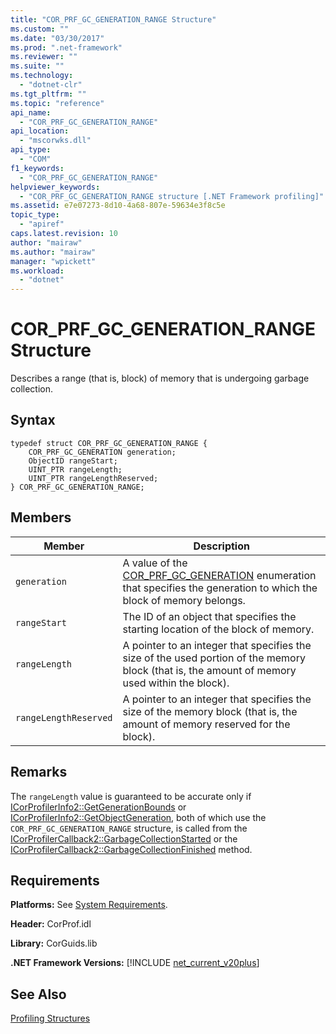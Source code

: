 ```yaml
---
title: "COR_PRF_GC_GENERATION_RANGE Structure"
ms.custom: ""
ms.date: "03/30/2017"
ms.prod: ".net-framework"
ms.reviewer: ""
ms.suite: ""
ms.technology: 
  - "dotnet-clr"
ms.tgt_pltfrm: ""
ms.topic: "reference"
api_name: 
  - "COR_PRF_GC_GENERATION_RANGE"
api_location: 
  - "mscorwks.dll"
api_type: 
  - "COM"
f1_keywords: 
  - "COR_PRF_GC_GENERATION_RANGE"
helpviewer_keywords: 
  - "COR_PRF_GC_GENERATION_RANGE structure [.NET Framework profiling]"
ms.assetid: e7e07273-8d10-4a68-807e-59634e3f8c5e
topic_type: 
  - "apiref"
caps.latest.revision: 10
author: "mairaw"
ms.author: "mairaw"
manager: "wpickett"
ms.workload: 
  - "dotnet"
---
```

# COR_PRF_GC_GENERATION_RANGE Structure
Describes a range (that is, block) of memory that is undergoing garbage collection.  
  
## Syntax  
  
```  
typedef struct COR_PRF_GC_GENERATION_RANGE {  
    COR_PRF_GC_GENERATION generation;  
    ObjectID rangeStart;  
    UINT_PTR rangeLength;  
    UINT_PTR rangeLengthReserved;  
} COR_PRF_GC_GENERATION_RANGE;  
```  
  
## Members  
  
|Member|Description|  
|------------|-----------------|  
|`generation`|A value of the [COR_PRF_GC_GENERATION](../../../../docs/framework/unmanaged-api/profiling/cor-prf-gc-generation-enumeration.md) enumeration that specifies the generation to which the block of memory belongs.|  
|`rangeStart`|The ID of an object that specifies the starting location of the block of memory.|  
|`rangeLength`|A pointer to an integer that specifies the size of the used portion of the memory block (that is, the amount of memory used within the block).|  
|`rangeLengthReserved`|A pointer to an integer that specifies the size of the memory block (that is, the amount of memory reserved for the block).|  
  
## Remarks  
 The `rangeLength` value is guaranteed to be accurate only if [ICorProfilerInfo2::GetGenerationBounds](../../../../docs/framework/unmanaged-api/profiling/icorprofilerinfo2-getgenerationbounds-method.md) or [ICorProfilerInfo2::GetObjectGeneration](../../../../docs/framework/unmanaged-api/profiling/icorprofilerinfo2-getobjectgeneration-method.md), both of which use the `COR_PRF_GC_GENERATION_RANGE` structure, is called from the [ICorProfilerCallback2::GarbageCollectionStarted](../../../../docs/framework/unmanaged-api/profiling/icorprofilercallback2-garbagecollectionstarted-method.md) or the [ICorProfilerCallback2::GarbageCollectionFinished](../../../../docs/framework/unmanaged-api/profiling/icorprofilercallback2-garbagecollectionfinished-method.md) method.  
  
## Requirements  
 **Platforms:** See [System Requirements](../../../../docs/framework/get-started/system-requirements.md).  
  
 **Header:** CorProf.idl  
  
 **Library:** CorGuids.lib  
  
 **.NET Framework Versions:** [!INCLUDE [net_current_v20plus](../../../../includes/net-current-v20plus-md.md)]  
  
## See Also  
 [Profiling Structures](../../../../docs/framework/unmanaged-api/profiling/profiling-structures.md)
